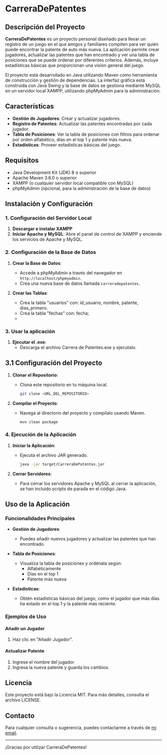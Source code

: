 # CarreraDePatentes

## Descripción del Proyecto

**CarreraDePatentes** es un proyecto personal diseñado para llevar un registro de un juego en el que amigos y familiares compiten para ver quién puede encontrar la patente de auto más nueva. La aplicación permite crear jugadores, actualizar las patentes que han encontrado y ver una tabla de posiciones que se puede ordenar por diferentes criterios. Además, incluye estadísticas básicas que proporcionan una visión general del juego.

El proyecto está desarrollado en Java utilizando Maven como herramienta de construcción y gestión de dependencias. La interfaz gráfica está construida con Java Swing y la base de datos se gestiona mediante MySQL en un servidor local XAMPP, utilizando phpMyAdmin para la administración.

## Características

- **Gestión de Jugadores**: Crear y actualizar jugadores.
- **Registro de Patentes**: Actualizar las patentes encontradas por cada jugador.
- **Tabla de Posiciones**: Ver la tabla de posiciones con filtros para ordenar por orden alfabético, días en el top 1 y patente más nueva.
- **Estadísticas**: Proveer estadísticas básicas del juego.

## Requisitos

- Java Development Kit (JDK) 8 o superior
- Apache Maven 3.6.0 o superior
- XAMPP (o cualquier servidor local compatible con MySQL)
- phpMyAdmin (opcional, para la administración de la base de datos)

## Instalación y Configuración

### 1. Configuración del Servidor Local

1. **Descargar e instalar XAMPP**
2. **Iniciar Apache y MySQL**: Abre el panel de control de XAMPP y enciende los servicios de Apache y MySQL.

### 2. Configuración de la Base de Datos

1. **Crear la Base de Datos**:
   - Accede a phpMyAdmin a través del navegador en `http://localhost/phpmyadmin`.
   - Crea una nueva base de datos llamada `carreradepatentes`.

2. **Crear las Tablas**:
   - Crea la tabla "usuarios" con: id_usuario, nombre, patente, dias_primero.
   - Crea la tabla "fechas" con: fecha;
   - 
### 3. Usar la aplicación

1. **Ejecutar el .exe**:
   - Descarga el archivo Carrera de Patentes.exe y ejecutalo.

## 3.1 Configuración del Proyecto

1. **Clonar el Repositorio**:
   - Clona este repositorio en tu máquina local.
   
     ```bash
     git clone <URL_DEL_REPOSITORIO>
     ```

2. **Compilar el Proyecto**:
   - Navega al directorio del proyecto y compílalo usando Maven.

     ```bash
     mvn clean package
     ```

### 4. Ejecución de la Aplicación

1. **Iniciar la Aplicación**:
   - Ejecuta el archivo JAR generado.

     ```bash
     java -jar target/CarreraDePatentes.jar
     ```

2. **Cerrar Servidores**:
   - Para cerrar los servidores Apache y MySQL al cerrar la aplicación, se han incluido scripts de parada en el código Java.

## Uso de la Aplicación

### Funcionalidades Principales

- **Gestión de Jugadores**:
  - Puedes añadir nuevos jugadores y actualizar las patentes que han encontrado.
  
- **Tabla de Posiciones**:
  - Visualiza la tabla de posiciones y ordénala según:
    - Alfabéticamente
    - Días en el top 1
    - Patente más nueva
  
- **Estadísticas**:
  - Obtén estadísticas básicas del juego, como el jugador que más días ha estado en el top 1 y la patente más reciente.

### Ejemplos de Uso

#### Añadir un Jugador
1. Haz clic en "Añadir Jugador".

#### Actualizar Patente
1. Ingrese el nombre del jugador
2. Ingresa la nueva patente y guarda los cambios.

## Licencia

Este proyecto está bajo la Licencia MIT. Para más detalles, consulta el archivo LICENSE.

## Contacto

Para cualquier consulta o sugerencia, puedes contactarme a través de [mi email](mailto:tuemail@example.com).

---

¡Gracias por utilizar CarreraDePatentes!
